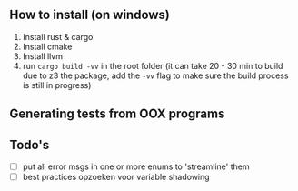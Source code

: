 ## How to install (on windows)
1. Install rust & cargo
2. Install cmake 
3. Install llvm
4. run `cargo build -vv` in the root folder (it can take 20 - 30 min to build due to z3 the package, add the `-vv` flag to make sure the build process is still in progress)

## Generating tests from OOX programs


## Todo's
- [ ] put all error msgs in one or more enums to 'streamline' them
- [ ] best practices opzoeken voor variable shadowing